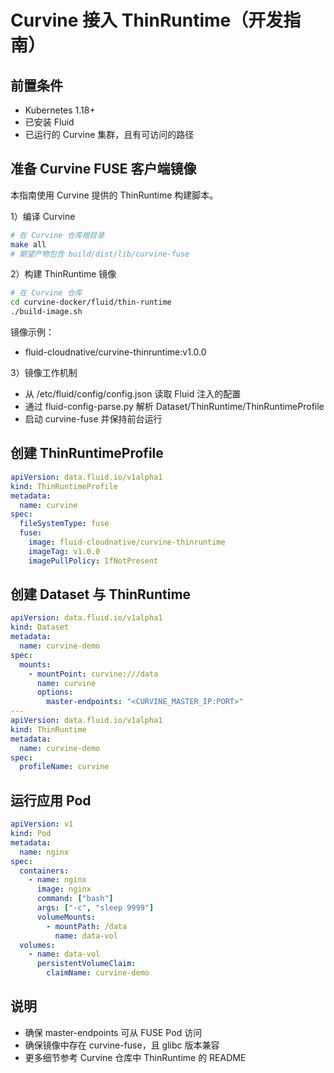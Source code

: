 # Curvine 接入 ThinRuntime（开发指南）

## 前置条件

- Kubernetes 1.18+
- 已安装 Fluid
- 已运行的 Curvine 集群，且有可访问的路径

## 准备 Curvine FUSE 客户端镜像

本指南使用 Curvine 提供的 ThinRuntime 构建脚本。

1）编译 Curvine

```bash
# 在 Curvine 仓库根目录
make all
# 期望产物包含 build/dist/lib/curvine-fuse
```

2）构建 ThinRuntime 镜像

```bash
# 在 Curvine 仓库
cd curvine-docker/fluid/thin-runtime
./build-image.sh
```

镜像示例：
- fluid-cloudnative/curvine-thinruntime:v1.0.0

3）镜像工作机制

- 从 /etc/fluid/config/config.json 读取 Fluid 注入的配置
- 通过 fluid-config-parse.py 解析 Dataset/ThinRuntime/ThinRuntimeProfile
- 启动 curvine-fuse 并保持前台运行

## 创建 ThinRuntimeProfile

```yaml
apiVersion: data.fluid.io/v1alpha1
kind: ThinRuntimeProfile
metadata:
  name: curvine
spec:
  fileSystemType: fuse
  fuse:
    image: fluid-cloudnative/curvine-thinruntime
    imageTag: v1.0.0
    imagePullPolicy: IfNotPresent
```

## 创建 Dataset 与 ThinRuntime

```yaml
apiVersion: data.fluid.io/v1alpha1
kind: Dataset
metadata:
  name: curvine-demo
spec:
  mounts:
    - mountPoint: curvine:///data
      name: curvine
      options:
        master-endpoints: "<CURVINE_MASTER_IP:PORT>"
---
apiVersion: data.fluid.io/v1alpha1
kind: ThinRuntime
metadata:
  name: curvine-demo
spec:
  profileName: curvine
```

## 运行应用 Pod

```yaml
apiVersion: v1
kind: Pod
metadata:
  name: nginx
spec:
  containers:
    - name: nginx
      image: nginx
      command: ["bash"]
      args: ["-c", "sleep 9999"]
      volumeMounts:
        - mountPath: /data
          name: data-vol
  volumes:
    - name: data-vol
      persistentVolumeClaim:
        claimName: curvine-demo
```

## 说明

- 确保 master-endpoints 可从 FUSE Pod 访问
- 确保镜像中存在 curvine-fuse，且 glibc 版本兼容
- 更多细节参考 Curvine 仓库中 ThinRuntime 的 README
